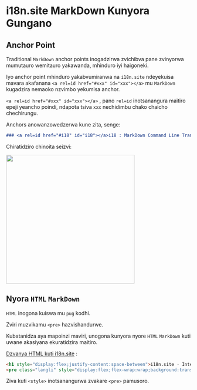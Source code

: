 # i18n.site MarkDown Kunyora Gungano

## Anchor Point

Traditional `MarkDown` anchor points inogadzirwa zvichibva pane zvinyorwa mumutauro wemitauro yakawanda, mhinduro iyi haigoneki.

Iyo anchor point mhinduro yakabvumiranwa na `i18n.site` ndeyekuisa mavara akafanana `<a rel=id href="#xxx" id="xxx"></a>` mu `MarkDown` kugadzira nemaoko nzvimbo yekumisa anchor.

`<a rel=id href="#xxx" id="xxx"></a>` , pano `rel=id` inotsanangura maitiro epeji yeancho poindi, ndapota tsiva `xxx` nechidimbu chako chaicho chechirungu.

Anchors anowanzowedzerwa kune zita, senge:

```md
### <a rel=id href="#i18" id="i18"></a>i18 : MarkDown Command Line Translation Tool
```

Chiratidziro chinoita seizvi:

<img src="//p.3ti.site/1721381136.avif" width="350">

## Nyora `HTML` `MarkDown`

`HTML` inogona kuiswa mu `pug` kodhi.

Zviri muzvikamu `<pre>` hazvishandurwe.

Kubatanidza aya mapoinzi maviri, unogona kunyora nyore `HTML` `MarkDown` kuti uwane akasiyana ekuratidzira maitiro.

[Dzvanya HTML kuti i18n.site](//raw.githubusercontent.com/i18n-site/md/main/zh/README.md) :

```html
<h1 style="display:flex;justify-content:space-between">i18n.site ⋅ International Solutions<img src="//p.3ti.site/logo.svg" style="user-select:none;margin-top:-1px;width:42px"></h1>
<pre class="langli" style="display:flex;flex-wrap:wrap;background:transparent;border:1px solid #eee;font-size:12px;box-shadow:0 0 3px inset #eee;padding:12px 5px 4px 12px;justify-content:space-between;"><style>pre.langli i{font-weight:300;font-family:s;margin-right:2px;margin-bottom:8px;font-style:normal;color:#666;border-bottom:1px dashed #ccc;}</style><i>English</i><i>简体中文</i><i>Deutsch</i> … …</pre>
```

Ziva kuti `<style>` inotsanangurwa zvakare `<pre>` pamusoro.